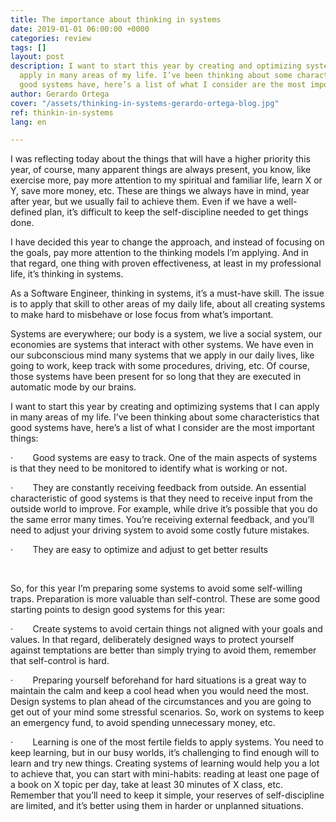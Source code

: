 ```yaml
---
title: The importance about thinking in systems
date: 2019-01-01 06:00:00 +0000
categories: review
tags: []
layout: post
description: I want to start this year by creating and optimizing systems that I can
  apply in many areas of my life. I’ve been thinking about some characteristics that
  good systems have, here’s a list of what I consider are the most important things
author: Gerardo Ortega
cover: "/assets/thinking-in-systems-gerardo-ortega-blog.jpg"
ref: thinkin-in-systems
lang: en

---
```

I was reflecting today about the things that will have a higher priority this year, of course, many apparent things are always present, you know, like exercise more, pay more attention to my spiritual and familiar life, learn X or Y, save more money, etc. These are things we always have in mind, year after year, but we usually fail to achieve them. Even if we have a well-defined plan, it’s difficult to keep the self-discipline needed to get things done.

I have decided this year to change the approach, and instead of focusing on the goals, pay more attention to the thinking models I’m applying. And in that regard, one thing with proven effectiveness, at least in my professional life, it’s thinking in systems.

As a Software Engineer, thinking in systems, it’s a must-have skill. The issue is to apply that skill to other areas of my daily life, about all creating systems to make hard to misbehave or lose focus from what’s important. 

Systems are everywhere; our body is a system, we live a social system, our economies are systems that interact with other systems. We have even in our subconscious mind many systems that we apply in our daily lives, like going to work, keep track with some procedures, driving, etc. Of course, those systems have been present for so long that they are executed in automatic mode by our brains.

I want to start this year by creating and optimizing systems that I can apply in many areas of my life. I’ve been thinking about some characteristics that good systems have, here’s a list of what I consider are the most important things:

·        Good systems are easy to track. One of the main aspects of systems is that they need to be monitored to identify what is working or not.

·        They are constantly receiving feedback from outside. An essential characteristic of good systems is that they need to receive input from the outside world to improve. For example, while drive it’s possible that you do the same error many times. You’re receiving external feedback, and you’ll need to adjust your driving system to avoid some costly future mistakes.

·        They are easy to optimize and adjust to get better results

 

So, for this year I’m preparing some systems to avoid some self-willing traps. Preparation is more valuable than self-control. These are some good starting points to design good systems for this year:

·        Create systems to avoid certain things not aligned with your goals and values. In that regard, deliberately designed ways to protect yourself against temptations are better than simply trying to avoid them, remember that self-control is hard.

·        Preparing yourself beforehand for hard situations is a great way to maintain the calm and keep a cool head when you would need the most. Design systems to plan ahead of the circumstances and you are going to get out of your mind some stressful scenarios. So, work on systems to keep an emergency fund, to avoid spending unnecessary money, etc.

·        Learning is one of the most fertile fields to apply systems. You need to keep learning, but in our busy worlds, it’s challenging to find enough will to learn and try new things. Creating systems of learning would help you a lot to achieve that, you can start with mini-habits: reading at least one page of a book on X topic per day, take at least 30 minutes of X class, etc. Remember that you’ll need to keep it simple, your reserves of self-discipline are limited, and it’s better using them in harder or unplanned situations.